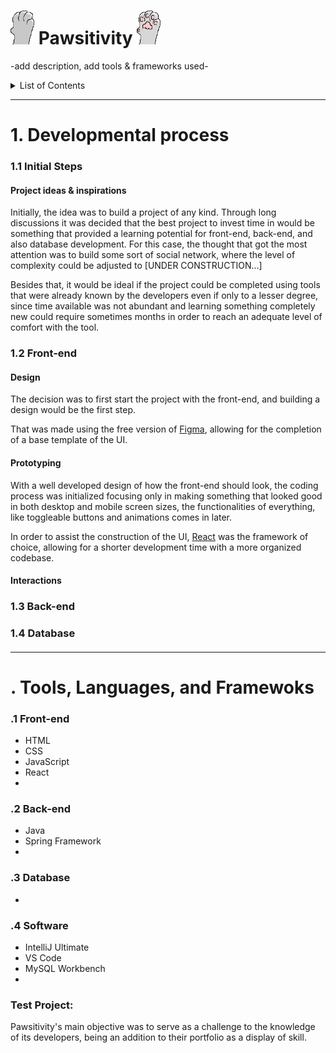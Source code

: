 # <picture><source media="(prefers-color-scheme: dark)" srcset="https://github.com/aalmrosa/Pawsitivity/blob/main/server/src/main/resources/pawsitivity-icon-back.png"><source media="(prefers-color-scheme: light)" srcset="https://github.com/aalmrosa/Pawsitivity/blob/main/server/src/main/resources/pawsitivity-icon-back.png"><img alt="Pawsitivity icon" src="https://github.com/aalmrosa/Pawsitivity/blob/main/server/src/main/resources/pawsitivity-icon-back.png" width="38" height="54"></picture> Pawsitivity <picture><source media="(prefers-color-scheme: dark)" srcset="https://github.com/aalmrosa/Pawsitivity/blob/main/server/src/main/resources/pawsitivity-icon.png"><source media="(prefers-color-scheme: light)" srcset="https://github.com/aalmrosa/Pawsitivity/blob/main/server/src/main/resources/pawsitivity-icon.png"><img alt="Pawsitivity icon" src="https://github.com/aalmrosa/Pawsitivity/blob/main/server/src/main/resources/pawsitivity-icon.png" width="38" height="54"></picture>

-add description, add tools & frameworks used-

<details>
    <summary>List of Contents</summary>
    <ul>
        <li> 1. Developmental process</li>
        <ul>
            <li>1.1 Initial steps</li>
            <li>1.2 Front-end</li>
            <li>1.3 Back-end</li>
            <li>1.4 Database</li>
        </ul>
        <li>Tools, Languages, and Frameworks</li>
        <ul>
            <li>.1 Front-end</li>
            <li>.2 Back-end</li>
            <li>.3 Database</li>
            <li>.4 Software</li>
        </ul>
    </ul>
</details>

<hr>

# 1. Developmental process 
### 1.1 Initial Steps
#### Project ideas & inspirations
<p>Initially, the idea was to build a project of any kind. Through long discussions it was decided that the best project to invest time in would be something that provided a learning potential for front-end, back-end, and also database development. For this case, the thought that got the most attention was to build some sort of social network, where the level of complexity could be adjusted to [UNDER CONSTRUCTION...]</p>

<p>Besides that, it would be ideal if the project could be completed using tools that were already known by the developers even if only to a lesser degree, since time available was not abundant and learning something completely new could require sometimes months in order to reach an adequate level of comfort with the tool.</p>

### 1.2 Front-end

#### Design
<p>The decision was to first start the project with the front-end, and building a design would be the first step.</p>
<p>That was made using the free version of <a href="https://www.figma.com">Figma</a>, allowing for the completion of a base template of the UI.</p>

#### Prototyping
<p>With a well developed design of how the front-end should look, the coding process was initialized focusing only in making something that looked good in both desktop and mobile screen sizes, the functionalities of everything, like toggleable buttons and animations comes in later.</p>
<p>In order to assist the construction of the UI, <a href="https://react.dev">React</a> was the framework of choice, allowing for a shorter development time with a more organized codebase. </p>

#### Interactions

####

### 1.3 Back-end

####

### 1.4 Database

####

<hr> 

# . Tools, Languages, and Framewoks

### .1 Front-end
<ul>
    <li>HTML</li>
    <li>CSS</li>
    <li>JavaScript</li>
    <li>React</li>
    <li></li>
</ul>


### .2 Back-end
<ul>
    <li>Java</li>
    <li>Spring Framework</li>
    <li></li>
</ul>

### .3 Database
<ul>
    <li></li>
</ul>

### .4 Software
<ul>
    <li>IntelliJ Ultimate</li>
    <li>VS Code</li>
    <li>MySQL Workbench</li>
    <li></li>
</ul>

### Test Project:
Pawsitivity's main objective was to serve as a challenge to the knowledge of its developers, being an addition to their portfolio as a display of skill. 
